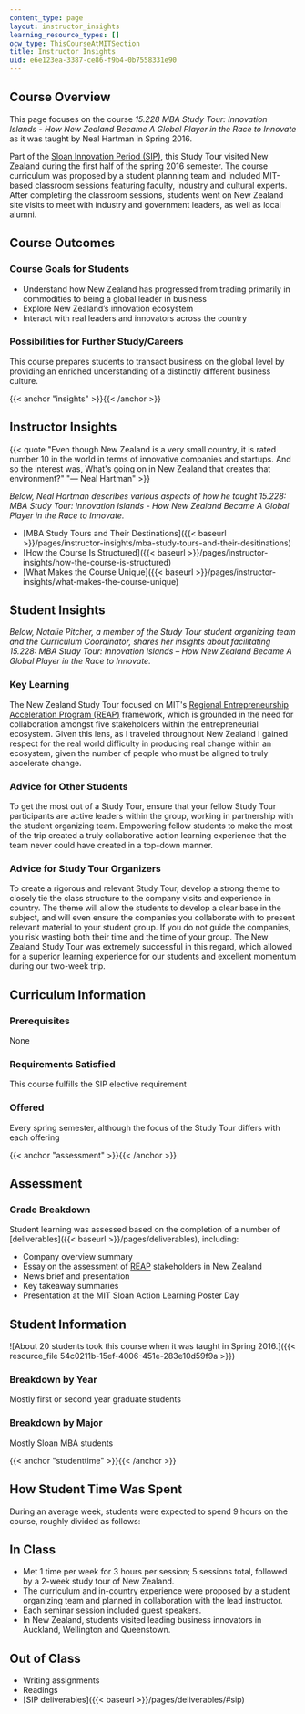 ```yaml
---
content_type: page
layout: instructor_insights
learning_resource_types: []
ocw_type: ThisCourseAtMITSection
title: Instructor Insights
uid: e6e123ea-3387-ce86-f9b4-0b7558331e90
---
```


Course Overview
---------------

This page focuses on the course _15.228 MBA Study Tour: Innovation Islands - How New Zealand Became A Global Player in the Race to Innovate_ as it was taught by Neal Hartman in Spring 2016.

Part of the [Sloan Innovation Period (SIP)](http://mitsloan.mit.edu/mba/program-components/personalized-curriculum/sloan-innovation-period/), this Study Tour visited New Zealand during the first half of the spring 2016 semester. The course curriculum was proposed by a student planning team and included MIT-based classroom sessions featuring faculty, industry and cultural experts. After completing the classroom sessions, students went on New Zealand site visits to meet with industry and government leaders, as well as local alumni.

Course Outcomes
---------------

### Course Goals for Students

*   Understand how New Zealand has progressed from trading primarily in commodities to being a global leader in business
*   Explore New Zealand’s innovation ecosystem
*   Interact with real leaders and innovators across the country

### Possibilities for Further Study/Careers

This course prepares students to transact business on the global level by providing an enriched understanding of a distinctly different business culture.

{{< anchor "insights" >}}{{< /anchor >}}

Instructor Insights
-------------------

{{< quote "Even though New Zealand is a very small country, it is rated number 10 in the world in terms of innovative companies and startups. And so the interest was, What's going on in New Zealand that creates that environment?" "— Neal Hartman" >}}

_Below, Neal Hartman describes various aspects of how he taught 15.228: MBA Study Tour: Innovation Islands - How New Zealand Became A Global Player in the Race to Innovate._

*   [MBA Study Tours and Their Destinations]({{< baseurl >}}/pages/instructor-insights/mba-study-tours-and-their-desitinations)
*   [How the Course Is Structured]({{< baseurl >}}/pages/instructor-insights/how-the-course-is-structured)
*   [What Makes the Course Unique]({{< baseurl >}}/pages/instructor-insights/what-makes-the-course-unique)

Student Insights
----------------

_Below, Natalie Pitcher, a member of the Study Tour student organizing team and the Curriculum Coordinator, shares her insights about facilitating 15.228: MBA Study Tour: Innovation Islands – How New Zealand Became A Global Player in the Race to Innovate._

### Key Learning

The New Zealand Study Tour focused on MIT's [Regional Entrepreneurship Acceleration Program (REAP)](http://reap.mit.edu/) framework, which is grounded in the need for collaboration amongst five stakeholders within the entrepreneurial ecosystem. Given this lens, as I traveled throughout New Zealand I gained respect for the real world difficulty in producing real change within an ecosystem, given the number of people who must be aligned to truly accelerate change.

### Advice for Other Students

To get the most out of a Study Tour, ensure that your fellow Study Tour participants are active leaders within the group, working in partnership with the student organizing team. Empowering fellow students to make the most of the trip created a truly collaborative action learning experience that the team never could have created in a top-down manner.

### Advice for Study Tour Organizers

To create a rigorous and relevant Study Tour, develop a strong theme to closely tie the class structure to the company visits and experience in country. The theme will allow the students to develop a clear base in the subject, and will even ensure the companies you collaborate with to present relevant material to your student group. If you do not guide the companies, you risk wasting both their time and the time of your group. The New Zealand Study Tour was extremely successful in this regard, which allowed for a superior learning experience for our students and excellent momentum during our two-week trip.

Curriculum Information
----------------------

### Prerequisites

None

### Requirements Satisfied

This course fulfills the SIP elective requirement

### Offered

Every spring semester, although the focus of the Study Tour differs with each offering

{{< anchor "assessment" >}}{{< /anchor >}}

Assessment
----------

### Grade Breakdown

Student learning was assessed based on the completion of a number of [deliverables]({{< baseurl >}}/pages/deliverables), including:

*   Company overview summary
*   Essay on the assessment of [REAP](http://reap.mit.edu/about/) stakeholders in New Zealand
*   News brief and presentation
*   Key takeaway summaries
*   Presentation at the MIT Sloan Action Learning Poster Day

Student Information
-------------------

![About 20 students took this course when it was taught in Spring 2016.]({{< resource_file 54c0211b-15ef-4006-451e-283e10d59f9a >}})

### Breakdown by Year

Mostly first or second year graduate students

### Breakdown by Major

Mostly Sloan MBA students

{{< anchor "studenttime" >}}{{< /anchor >}}

How Student Time Was Spent
--------------------------

During an average week, students were expected to spend 9 hours on the course, roughly divided as follows:

In Class
--------

*   Met 1 time per week for 3 hours per session; 5 sessions total, followed by a 2-week study tour of New Zealand.
*   The curriculum and in-country experience were proposed by a student organizing team and planned in collaboration with the lead instructor.
*   Each seminar session included guest speakers.
*   In New Zealand, students visited leading business innovators in Auckland, Wellington and Queenstown.

Out of Class
------------

*   Writing assignments
*   Readings
*   [SIP deliverables]({{< baseurl >}}/pages/deliverables/#sip)